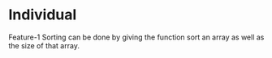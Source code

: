 # Individual

Feature-1
Sorting can be done by giving the function sort an array as well as the size of that array.
